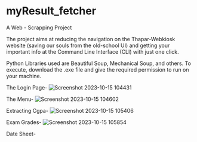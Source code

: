 # myResult_fetcher
A Web - Scrapping Project

The project aims at reducing the navigation on the Thapar-Webkiosk website (saving our souls from the old-school UI) and getting your important info at the Command Line Interface (CLI) with just one click.

Python Libraries used are Beautiful Soup, Mechanical Soup, and others.
To execute, download the .exe file and give the required permission to run on your machine.


The Login Page-
![Screenshot 2023-10-15 104431](https://github.com/gursamrathSingh/myResult_fetcher/assets/126102220/eec59d2d-9598-4b06-828b-f1d9da069557)

The Menu-
![Screenshot 2023-10-15 104602](https://github.com/gursamrathSingh/myResult_fetcher/assets/126102220/62847bc7-9252-4d30-8d55-f471cd500a99)

Extracting Cgpa- 
![Screenshot 2023-10-15 105406](https://github.com/gursamrathSingh/myResult_fetcher/assets/126102220/9f61e7bd-701a-4eec-9c61-c2bf8eb29e72)

Exam Grades-
![Screenshot 2023-10-15 105854](https://github.com/gursamrathSingh/myResult_fetcher/assets/126102220/1c68c729-3bf3-4312-a030-47dfe419cf86)

Date Sheet-



